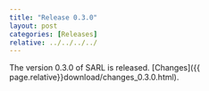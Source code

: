 ```yaml
---
title: "Release 0.3.0"
layout: post
categories: [Releases]
relative: ../../../../
---
```


The version 0.3.0 of SARL is released. [Changes]({{ page.relative}}download/changes_0.3.0.html).

